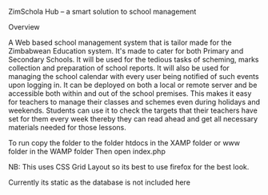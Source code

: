 ﻿ZimSchola Hub – a smart solution to school management

Overview

A Web based school management system that is tailor made for the Zimbabwean Education system. It's made to cater for both Primary and Secondary Schools. It will be used for the tedious tasks of scheming, marks collection and preparation of school reports. It will also be used for managing the school calendar with every user being notified of such events upon logging in.
It can be deployed on both a local or remote server and be accessible both within and out of the school premises. This makes it easy for teachers to manage their classes and schemes even during holidays and weekends. Students can use it to check the targets that their teachers have set for them every week thereby they can read ahead and get all necessary materials needed for those lessons.

To run copy the folder to the folder htdocs in the XAMP folder or www folder in the WAMP folder
Then open index.php

NB: This uses CSS Grid Layout so its best to use firefox for the best look.

Currently its static as the database is not included here

